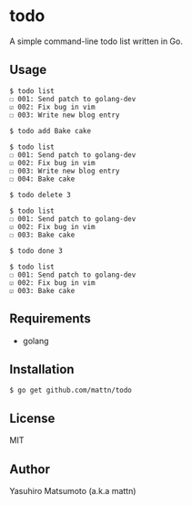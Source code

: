 # todo

A simple command-line todo list written in Go.

## Usage

```
$ todo list
☐ 001: Send patch to golang-dev
☑ 002: Fix bug in vim
☐ 003: Write new blog entry

$ todo add Bake cake

$ todo list
☐ 001: Send patch to golang-dev
☑ 002: Fix bug in vim
☐ 003: Write new blog entry
☐ 004: Bake cake

$ todo delete 3

$ todo list
☐ 001: Send patch to golang-dev
☑ 002: Fix bug in vim
☐ 003: Bake cake

$ todo done 3

$ todo list
☐ 001: Send patch to golang-dev
☑ 002: Fix bug in vim
☑ 003: Bake cake
```

## Requirements

* golang

## Installation

```
$ go get github.com/mattn/todo
```

## License

MIT

## Author

Yasuhiro Matsumoto (a.k.a mattn)
